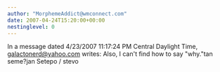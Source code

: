 ```yaml
---
author: "MorphemeAddict@wmconnect.com"
date: 2007-04-24T15:20:00+00:00
nestinglevel: 0
---
```

In a message dated 4/23/2007 11:17:24 PM Central Daylight Time, [galactonerd@yahoo.com](mailto://galactonerd@yahoo.com) writes:
Also, I can't find how to say "why."tan seme?jan Setepo / stevo